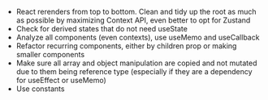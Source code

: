 - React rerenders from top to bottom. Clean and tidy up the root as much as possible by maximizing Context API, even better to opt for Zustand
- Check for derived states that do not need useState
- Analyze all components (even contexts), use useMemo and useCallback
- Refactor recurring components, either by children prop or making smaller components
- Make sure all array and object manipulation are copied and not mutated due to them being reference type (especially if they are a dependency for useEffect or useMemo)
- Use constants